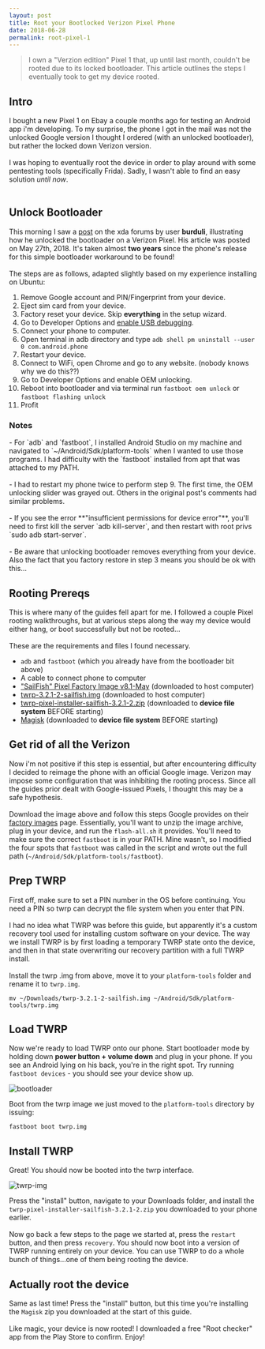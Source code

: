 ```yaml
---
layout: post
title: Root your Bootlocked Verizon Pixel Phone
date: 2018-06-28
permalink: root-pixel-1
---
```


> I own a "Verzion edition" Pixel 1 that, up until last month, couldn't be rooted due to
> its locked bootloader. This article outlines the steps I eventually took to get my device rooted.

<h2>Intro</h2>

I bought a new Pixel 1 on Ebay a couple months ago for testing an Android app i'm developing. To my surprise,
the phone I got in the mail was not the unlocked Google version I thought I ordered (with an unlocked bootloader), but rather the locked down
Verizon version.
<br><br>
I was hoping to eventually root the device in order to play around with some pentesting tools (specifically Frida). Sadly, I wasn't able
to find an easy solution *until now*.
<br><br>


<h2>Unlock Bootloader</h2>

This morning I saw a [post](https://forum.xda-developers.com/pixel-xl/how-to/how-to-unlock-bootloader-verizon-pixel-t3796030) on the xda forums by user **burduli**,
illustrating how he unlocked the bootloader on a Verizon Pixel. His article was posted on May 27th, 2018. It's taken almost **two years** since the phone's release for this simple bootloader workaround to be found!
<br><br>
The steps are as follows, adapted slightly based on my experience installing on Ubuntu:

1. Remove Google account and PIN/Fingerprint from your device.
2. Eject sim card from your device.
3. Factory reset your device. Skip **everything** in the setup wizard.
4. Go to Developer Options and [enable USB debugging](https://www.embarcadero.com/starthere/xe5/mobdevsetup/android/en/enabling_usb_debugging_on_an_android_device.html).
5. Connect your phone to computer.
6. Open terminal in adb directory and type
`adb shell pm uninstall --user 0 com.android.phone`
7. Restart your device.
8. Connect to WiFi, open Chrome and go to any website. (nobody knows why we do this??)
9. Go to Developer Options and enable OEM unlocking.
10. Reboot into bootloader and via terminal run
`fastboot oem unlock`
or
`fastboot flashing unlock`
11. Profit

<h3>Notes</h3>
- For `adb` and `fastboot`, I installed Android Studio on my machine and navigated to `~/Android/Sdk/platform-tools` when I wanted to use those programs. I had difficulty with the `fastboot` installed from apt that was attached to my PATH.
<br><br>
- I had to restart my phone twice to perform step 9. The first time, the OEM unlocking slider was grayed out. Others in the original post's comments had similar problems.
<br><br>
- If you see the error **"insufficient permissions for device error"**, you'll need to first kill the server `adb kill-server`, and then restart with root privs `sudo adb start-server`.
<br><br>
- Be aware that unlocking bootloader removes everything from your device. Also the fact that you factory restore in step 3 means you should be ok with this...

<h2>Rooting Prereqs</h2>

This is where many of the guides fell apart for me. I followed a couple Pixel rooting walkthroughs, but at various steps along the way my
device would either hang, or boot successfully but not be rooted...
<br><br>
These are the requirements and files I found necessary.
- `adb` and `fastboot` (which you already have from the bootloader bit above)
- A cable to connect phone to computer
- ["SailFish" Pixel Factory Image v8.1-May](https://dl.google.com/dl/android/aosp/sailfish-opm4.171019.016.b1-factory-68c3a77d.zip) (downloaded to host computer)
- [twrp-3.2.1-2-sailfish.img](https://dl.twrp.me/sailfish/twrp-3.2.1-2-sailfish.img.html) (downloaded to host computer)
- [twrp-pixel-installer-sailfish-3.2.1-2.zip](https://dl.twrp.me/sailfish/twrp-pixel-installer-sailfish-3.2.1-2.zip.html)  (downloaded to **device file system** BEFORE starting)
- [Magisk](https://forum.xda-developers.com/apps/magisk/official-magisk-v7-universal-systemless-t3473445)  (downloaded to **device file system** BEFORE starting)


<h2>Get rid of all the Verizon</h2>

Now i'm not positive if this step is essential, but after encountering difficulty I decided to reimage the phone with an official Google
image. Verizon may impose some configuration that was inhibiting the rooting process. Since all the guides prior dealt with
Google-issued Pixels, I thought this may be a safe hypothesis.
<br><br>
Download the image above and follow this steps Google provides on their [factory images](https://developers.google.com/android/images) page.
Essentially, you'll want to unzip the image archive, plug in your device, and run the `flash-all.sh` it provides. You'll need to make sure the
correct `fastboot` is in your PATH. Mine wasn't, so I modified the four spots that `fastboot` was called in the script and wrote out the full path (`~/Android/Sdk/platform-tools/fastboot`).


<h2>Prep TWRP</h2>

First off, make sure to set a PIN number in the OS before continuing. You need a PIN so twrp can decrypt the file system when you enter that PIN.
<br><br>
I had no idea what TWRP was before this guide, but apparently it's a custom recovery tool used for installing custom software on your device. The way we
install TWRP is by first loading a temporary TWRP state onto the device, and then in that state overwriting our recovery partition with a full TWRP install.
<br><br>
Install the twrp .img from above, move it to your `platform-tools` folder and rename it to `twrp.img`.

`mv ~/Downloads/twrp-3.2.1-2-sailfish.img ~/Android/Sdk/platform-tools/twrp.img`

<h2>Load TWRP</h2>

Now we're ready to load TWRP onto our phone. Start bootloader mode by holding down **power button + volume down** and plug in your phone. If you see an Android lying on his back, you're in the right spot. Try running `fastboot devices` - you should see your device show up.

![bootloader]({{site.url}}/assets/rooting-guide/bootloader.png)

Boot from the twrp image we just moved to the `platform-tools` directory by issuing:

`fastboot boot twrp.img`

<h2>Install TWRP</h2>

Great! You should now be booted into the twrp interface.

![twrp-img]({{site.url}}/assets/rooting-guide/twrp.png)

Press the "install" button, navigate to your Downloads folder, and install the `twrp-pixel-installer-sailfish-3.2.1-2.zip` you downloaded to your phone earlier.
<br><br>
Now go back a few steps to the page we started at, press the `restart` button, and then press `recovery`.  You should now boot into a version of TWRP running entirely on your device.  You can use TWRP to do a whole bunch of things...one of them being rooting the device.

<h2>Actually root the device</h2>

Same as last time! Press the "install" button, but this time you're installing the `Magisk` zip you downloaded at the start of this guide.
<br><br>
Like magic, your device is now rooted!  I downloaded a free "Root checker" app from the Play Store to confirm. Enjoy!
